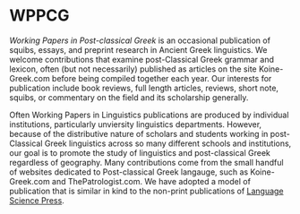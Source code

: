 # WPPCG
<i>Working Papers in Post-classical Greek</i> is an occasional publication of squibs, essays, and preprint research in Ancient Greek linguistics. We welcome contributions that examine post-Classical Greek grammar and lexicon, often (but not necessarily) published as articles on the site Koine-Greek.com before being compiled together each year. Our interests for publication include book reviews, full length articles, reviews, short note, squibs, or commentary on the field and its scholarship generally.

Often Working Papers in Linguistics publications are produced by individual institutions, particularly unviersity linguistics departments. However, because of the distributive nature of scholars and students working in post-Classical Greek linguistics across so many different schools and institutions, our goal is to promote the study of linguistics and post-classical Greek regardless of geography. Many contributions come from the small handful of websites dedicated to Post-classical Greek langauge, such as Koine-Greek.com and ThePatrologist.com. We have adopted a model of publication that is similar in kind to the non-print publications of <a href="https://langsci-press.org/">Language Science Press</a>.
